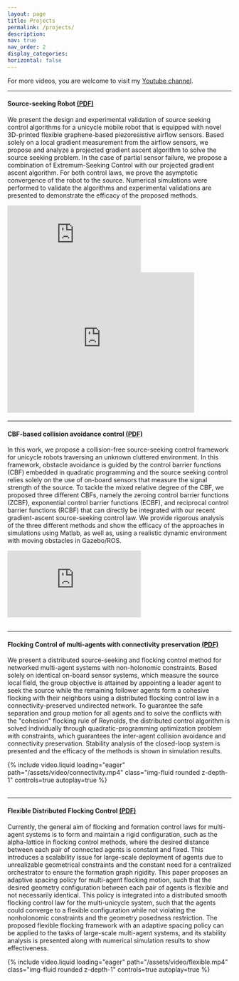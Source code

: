 ```yaml
---
layout: page
title: Projects
permalink: /projects/
description:
nav: true
nav_order: 2
display_categories: 
horizontal: false
---
```


For more videos, you are welcome to visit my [Youtube channel](https://www.youtube.com/channel/UCAduhzSeh_5dEN9CteFiM9w).

---

#### Source-seeking Robot [(PDF)](https://ieeexplore.ieee.org/stamp/stamp.jsp?tp=&arnumber=9458274&tag=1)
 We present the design and experimental validation of source seeking control algorithms for a unicycle mobile robot that is equipped with novel 3D-printed flexible graphene-based piezoresistive airflow sensors. Based solely on a local gradient measurement from the airflow sensors, we propose and analyze a projected gradient ascent algorithm to solve the source seeking problem. In the case of partial sensor failure, we propose a combination of Extremum-Seeking Control with our projected gradient ascent algorithm. For both control laws, we prove the asymptotic convergence of the robot to the source. Numerical simulations were performed to validate the algorithms and experimental validations are presented to demonstrate the efficacy of the proposed methods.
 <div class="row">
 <div class="col-sm-9">
 <div class="video-container"><iframe class="video z-depth-1 rounded" src="https://www.youtube.com/watch?v=RVys5ZxKzEc" title="YouTube video player" frameborder="0" allow="accelerometer; autoplay; clipboard-write; encrypted-media; gyroscope; picture-in-picture" allowfullscreen></iframe></div>
  </div>
  </div>

  <iframe width="420" height="315" src="https://www.youtube.com/watch?v=RVys5ZxKzEc" frameborder="0" allowfullscreen></iframe>
　　




<br />

---

#### CBF-based collision avoidance control [(PDF)](https://arxiv.org/pdf/2212.07203.pdf)
In this work, we propose a collision-free source-seeking control framework for unicycle robots traversing an unknown cluttered environment. In this framework, obstacle avoidance is guided by the control barrier functions (CBF) embedded in quadratic programming and the source seeking control relies solely on the use of on-board sensors that measure the signal strength of the source. To tackle the mixed relative degree of the CBF, we proposed three different CBFs, namely the zeroing control barrier functions (ZCBF), exponential control barrier functions (ECBF), and reciprocal control barrier functions (RCBF)  that can directly be integrated with our recent gradient-ascent source-seeking control law. We provide rigorous analysis of the three different methods and show the efficacy of the approaches in simulations using Matlab, as well as, using a realistic dynamic environment with moving obstacles in Gazebo/ROS. 
<div class="row">
<div class="col-sm-9">
<div class="video-container"><iframe class="video z-depth-1 rounded" src="https://www.youtube.com/watch?v=D5zXVeOPy30" title="YouTube video player" frameborder="0" allow="accelerometer; autoplay; clipboard-write; encrypted-media; gyroscope; picture-in-picture" allowfullscreen></iframe></div>
  </div>
  </div>



<br />

---

#### Flocking Control of multi-agents with connectivity preservation [(PDF)](https://arxiv.org/pdf/2301.04576.pdf)
We present a distributed source-seeking and flocking control method for networked multi-agent systems with non-holonomic constraints. Based solely on identical on-board sensor systems, which measure the source local field, the group objective is attained by appointing a leader agent to seek the source while the remaining follower agents form a cohesive flocking with their neighbors using a distributed flocking control law in a connectivity-preserved undirected network. To guarantee the safe separation and group motion for all agents and to solve the conflicts with the "cohesion" flocking rule of Reynolds, the distributed control algorithm is solved individually through quadratic-programming optimization problem with constraints, which guarantees the inter-agent collision avoidance and connectivity preservation. Stability analysis of the closed-loop system is presented and the efficacy of the methods is shown in simulation results. 
<div class="row mt-2">
    <div class="col-sm mt-2 mt-md-0">
        {% include video.liquid loading="eager"  path="/assets/video/connectivity.mp4" class="img-fluid rounded z-depth-1" controls=true autoplay=true %}
    </div>
</div>

<br />

---

#### Flexible Distributed Flocking Control [(PDF)](https://arxiv.org/pdf/2308.04127.pdf)
Currently, the general aim of flocking and formation control laws for multi-agent systems is to form and maintain a rigid configuration, such as the alpha-lattice in flocking control methods, where the desired distance between each pair of connected agents is constant and fixed. This introduces a scalability issue for large-scale deployment of agents due to unrealizable geometrical constraints and the constant need for a centralized orchestrator to ensure the formation graph rigidity. This paper proposes an adaptive spacing policy for multi-agent flocking motion, such that the desired geometry configuration between each pair of agents is flexible and not necessarily identical. This policy is integrated into a distributed smooth flocking control law for the multi-unicycle system, such that the agents could converge to a flexible configuration while not violating the nonholonomic constraints and the geometry posedness restriction. The proposed flexible flocking framework with an adaptive spacing policy can be applied to the tasks of large-scale multi-agent systems, and its stability analysis is presented along with numerical simulation results to show effectiveness. 
<div class="row mt-2">
    <div class="col-sm mt-2 mt-md-0">
        {% include video.liquid loading="eager"  path="/assets/video/flexible.mp4" class="img-fluid rounded z-depth-1" controls=true autoplay=true %}
    </div>
</div>


<br />